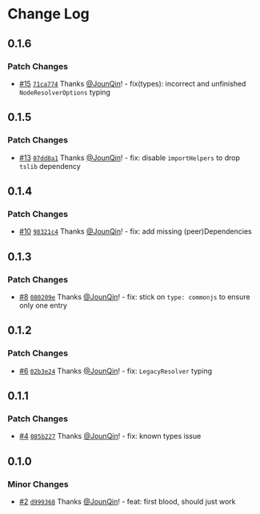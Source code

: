 # Change Log

## 0.1.6

### Patch Changes

- [#15](https://github.com/un-ts/eslint-import-context/pull/15) [`71ca774`](https://github.com/un-ts/eslint-import-context/commit/71ca774528129bd4b447733ee90fea33ee26758d) Thanks [@JounQin](https://github.com/JounQin)! - fix(types): incorrect and unfinished `NodeResolverOptions` typing

## 0.1.5

### Patch Changes

- [#13](https://github.com/un-ts/eslint-import-context/pull/13) [`07dd8a1`](https://github.com/un-ts/eslint-import-context/commit/07dd8a15f8f115b7eef2ce27ce70bc0f67408143) Thanks [@JounQin](https://github.com/JounQin)! - fix: disable `importHelpers` to drop `tslib` dependency

## 0.1.4

### Patch Changes

- [#10](https://github.com/un-ts/eslint-import-context/pull/10) [`98321c4`](https://github.com/un-ts/eslint-import-context/commit/98321c4b44a5c4639e649954ae5b2d2bb8b5bf4d) Thanks [@JounQin](https://github.com/JounQin)! - fix: add missing (peer)Dependencies

## 0.1.3

### Patch Changes

- [#8](https://github.com/un-ts/eslint-import-context/pull/8) [`080209e`](https://github.com/un-ts/eslint-import-context/commit/080209e3aa0fad3b21a7bc57c47ecb2da267e964) Thanks [@JounQin](https://github.com/JounQin)! - fix: stick on `type: commonjs` to ensure only one entry

## 0.1.2

### Patch Changes

- [#6](https://github.com/un-ts/eslint-import-context/pull/6) [`02b3e24`](https://github.com/un-ts/eslint-import-context/commit/02b3e247ea73219db97736566e4f425878aa1072) Thanks [@JounQin](https://github.com/JounQin)! - fix: `LegacyResolver` typing

## 0.1.1

### Patch Changes

- [#4](https://github.com/un-ts/eslint-import-context/pull/4) [`085b227`](https://github.com/un-ts/eslint-import-context/commit/085b227917a263282dae2c50f7f70caba33674ec) Thanks [@JounQin](https://github.com/JounQin)! - fix: known types issue

## 0.1.0

### Minor Changes

- [#2](https://github.com/un-ts/eslint-import-context/pull/2) [`d999368`](https://github.com/un-ts/eslint-import-context/commit/d9993689c559adc0886aed2ab747a3c89b58bf4e) Thanks [@JounQin](https://github.com/JounQin)! - feat: first blood, should just work
